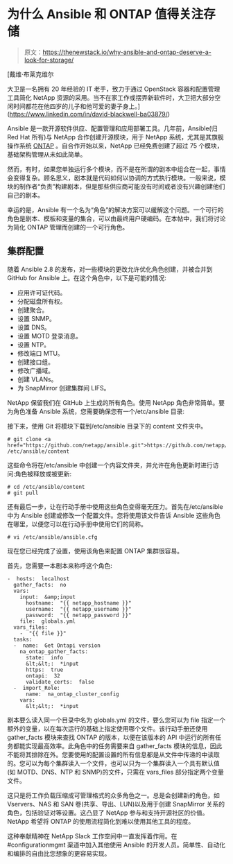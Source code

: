 # 为什么 Ansible 和 ONTAP 值得关注存储

> 原文：<https://thenewstack.io/why-ansible-and-ontap-deserve-a-look-for-storage/>

[](https://www.linkedin.com/in/david-blackwell-ba03879/)

 [戴维·布莱克维尔

大卫是一名拥有 20 年经验的 IT 老手，致力于通过 OpenStack 容器和配置管理工具简化 NetApp 资源的采用。当不在家工作或摆弄新软件时，大卫把大部分空闲时间都花在他四岁的儿子和他可爱的妻子身上。](https://www.linkedin.com/in/david-blackwell-ba03879/) [](https://www.linkedin.com/in/david-blackwell-ba03879/)

Ansible 是一款开源软件供应、配置管理和应用部署工具。几年前，Ansible(归 Red Hat 所有)与 NetApp 合作创建开源模块，用于 NetApp 系统，尤其是其旗舰操作系统 [ONTAP](https://www.netapp.com/us/products/data-management-software/ontap.aspx) 。自合作开始以来，NetApp 已经免费创建了超过 75 个模块，基础架构管理从未如此简单。

然而，有时，如果您单独运行多个模块，而不是在所谓的剧本中组合在一起，事情会变得复杂。顾名思义，剧本就是代码如何以协调的方式执行模块。一般来说，模块的制作者“负责”构建剧本，但是那些供应商可能没有时间或者没有兴趣创建他们自己的剧本。

幸运的是，Ansible 有一个名为“角色”的解决方案可以缓解这个问题。一个可行的角色是剧本、模板和变量的集合，可以由最终用户硬编码。在本帖中，我们将讨论为简化 ONTAP 管理而创建的一个可行角色。

## 集群配置

随着 Ansible 2.8 的发布，对一些模块的更改允许优化角色创建，并被合并到 GitHub for Ansible 上。在这个角色中，以下是可能的情况:

*   应用许可证代码。
*   分配磁盘所有权。
*   创建聚合。
*   设置 SNMP。
*   设置 DNS。
*   设置 MOTD 登录消息。
*   设置 NTP。
*   修改端口 MTU。
*   创建接口组。
*   修改广播域。
*   创建 VLANs。
*   为 SnapMirror 创建集群间 LIFS。

NetApp 保留我们在 GitHub 上生成的所有角色。使用 NetApp 角色非常简单。要为角色准备 Ansible 系统，您需要确保您有一个/etc/ansible 目录:

接下来，使用 Git 将模块下载到/etc/ansible 目录下的 content 文件夹中。

```
# git clone <a href="https://github.com/netapp/ansible.git">https://github.com/netapp/ansible.git</a> /etc/ansible/content

```

这些命令将在/etc/ansible 中创建一个内容文件夹，并允许在角色更新时进行访问:角色被释放或被更新:

```
# cd /etc/ansible/content
# git pull

```

还有最后一步，让在行动手册中使用这些角色变得毫无压力。首先在/etc/ansible 中为 Ansible 创建或修改一个配置文件。您将使用该文件告诉 Ansible 这些角色在哪里，以便您可以在行动手册中使用它们的简称。

```
# vi /etc/ansible/ansible.cfg

```

现在您已经完成了设置，使用该角色来配置 ONTAP 集群很容易。

首先，您需要一本剧本来称呼这个角色:

```
-  hosts:  localhost
  gather_facts:  no
  vars:
    input:  &amp;input
      hostname:  "{{ netapp_hostname }}"
      username:  "{{ netapp_username }}"
      password:  "{{ netapp_password }}"
    file:  globals.yml
  vars_files:
    -  "{{ file }}"
  tasks:
  -  name:  Get Ontapi version
    na_ontap_gather_facts:
      state:  info
      &lt;&lt;:  *input
      https:  true
      ontapi:  32
      validate_certs:  false
  -  import_Role:
      name:  na_ontap_cluster_config
    vars:
      &lt;&lt;:  *input

```

剧本要么读入同一个目录中名为 globals.yml 的文件，要么您可以为 file 指定一个额外的变量，以在每次运行的基础上指定使用哪个文件。该行动手册还使用 gather_facts 模块来查找 ONTAP 的版本，以便在该版本的 API 中运行的所有任务都能实现最高效率。此角色中的任务需要来自 gather_facts 模块的信息，因此不能将其排除在外。您要使用的配置设置的所有信息都是从文件中传递的中读取的。您可以为每个集群读入一个文件，也可以只为一个集群读入一个具有默认值(如 MOTD、DNS、NTP 和 SNMP)的文件，只需在 vars_files 部分指定两个变量文件。

这只是将工作负载压缩成可管理格式的众多角色之一。总是会创建新的角色，如 Vservers、NAS 和 SAN 卷(共享、导出、LUN)以及用于创建 SnapMirror 关系的角色，包括验证对等设置。这凸显了 NetApp 参与和支持开源社区的价值。NetApp 希望将 ONTAP 的使用流程简化到难以使用其他工具的程度。

这种奉献精神在 NetApp Slack 工作空间中一直发挥着作用。在#configurationmgmt 渠道中加入其他使用 Ansible 的开发人员。简单性、自动化和编排的自由比您想象的更容易实现。

<svg xmlns:xlink="http://www.w3.org/1999/xlink" viewBox="0 0 68 31" version="1.1"><title>Group</title> <desc>Created with Sketch.</desc></svg>
